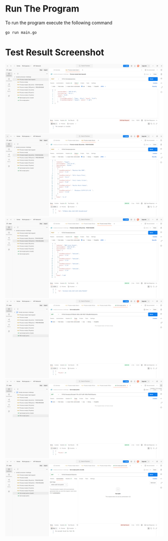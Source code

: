 # Run The Program
To run the program execute the following command

    go run main.go

# Test Result Screenshot
![bad request.png](screenshots/bad%20request.png)
![example post request 1.png](screenshots/example%20post%20request%201.png)
![example post request 2.png](screenshots/example%20post%20request%202.png)
![get receipt points 1.png](screenshots/get%20receipt%20points%201.png)
![get receipt points 2.png](screenshots/get%20receipt%20points%202.png)
![invalid get.png](screenshots/invalid%20get.png)
